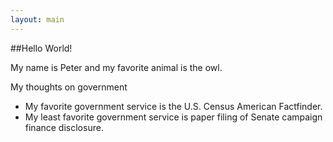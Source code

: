 ```yaml
---
layout: main
---
```


##Hello World!

My name is Peter and my favorite animal is the owl.

My thoughts on government

* My favorite government service is the U.S. Census American Factfinder.
* My least favorite government service is paper filing of Senate campaign finance disclosure.

